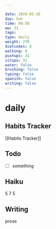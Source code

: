 ```yaml
---

date: 2024-05-26
day: Sun
time: 08:58
ww: 21
tags:
type: daily
weight: 270
dietcokes: 8
walking: 0
pushups: 31
situps: 31
water: false
brushing: false
typing: false
spanish: false
writing: false
---
```


# daily

## Habits Tracker
[[Habits Tracker]]

## Todo
- [ ] something
## Haiku
5
7
5
## Writing
prose
